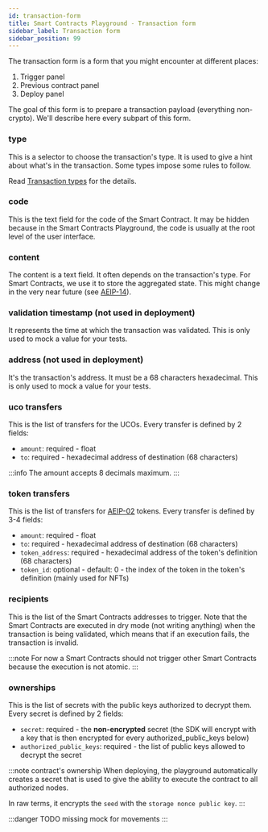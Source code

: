 ```yaml
---
id: transaction-form
title: Smart Contracts Playground - Transaction form
sidebar_label: Transaction form
sidebar_position: 99
---
```


The transaction form is a form that you might encounter at different places:

1. Trigger panel
1. Previous contract panel
1. Deploy panel

The goal of this form is to prepare a transaction payload (everything non-crypto).
We'll describe here every subpart of this form.

### type
This is a selector to choose the transaction's type. It is used to give a hint about what's in the transaction. Some types impose some rules to follow.

Read [Transaction types](/learn/transaction-types) for the details.

### code
This is the text field for the code of the Smart Contract. It may be hidden because in the Smart Contracts Playground, the code is usually at the root level of the user interface.

### content
The content is a text field. It often depends on the transaction's type.
For Smart Contracts, we use it to store the aggregated state. This might change in the very near future (see [AEIP-14](https://github.com/archethic-foundation/aeip/blob/main/AEIP-14.md)).

### validation timestamp (not used in deployment)

It represents the time at which the transaction was validated. This is only used to mock a value for your tests.

### address (not used in deployment)

It's the transaction's address. It must be a 68 characters hexadecimal. This is only used to mock a value for your tests.

### uco transfers
This is the list of transfers for the UCOs. Every transfer is defined by 2 fields:

- `amount`: required - float
- `to`: required - hexadecimal address of destination (68 characters)

:::info
The amount accepts 8 decimals maximum.
:::

### token transfers
This is the list of transfers for [AEIP-02](https://github.com/archethic-foundation/aeip/blob/main/AEIP-02.md) tokens. Every transfer is defined by 3-4 fields:

- `amount`: required - float
- `to`: required - hexadecimal address of destination (68 characters)
- `token_address`: required - hexadecimal address of the token's definition (68 characters)
- `token_id`: optional - default: 0 - the index of the token in the token's definition (mainly used for NFTs)

### recipients
This is the list of the Smart Contracts addresses to trigger. Note that the Smart Contracts are executed in dry mode (not writing anything) when the transaction is being validated, which means that if an execution fails, the transaction is invalid.

:::note
For now a Smart Contracts should not trigger other Smart Contracts because the execution is not atomic.
:::

### ownerships
This is the list of secrets with the public keys authorized to decrypt them.
Every secret is defined by 2 fields: 

- `secret`: required - the **non-encrypted** secret  (the SDK will encrypt with a key that is then encrypted for every authorized_public_keys below)
- `authorized_public_keys`: required - the list of public keys allowed to decrypt the secret

:::note contract's ownership
When deploying, the playground automatically creates a secret that is used to give the ability to execute the contract to all authorized nodes. 

In raw terms, it encrypts the `seed` with the `storage nonce public key`.
:::

:::danger TODO
missing mock for movements
:::